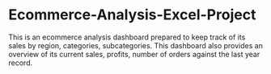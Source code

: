 # Ecommerce-Analysis-Excel-Project
This is an ecommerce analysis dashboard prepared to keep track of its sales by region, categories, subcategories. This dashboard also provides an overview of its current sales, profits, number of orders against the last year record.
